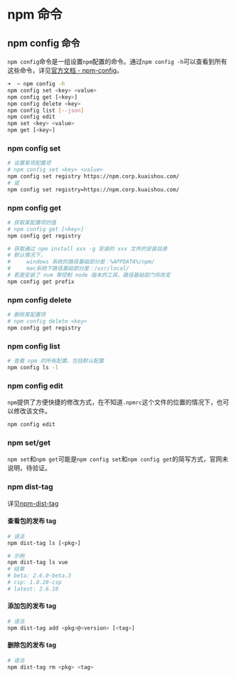 # npm 命令 #

## npm config 命令 ##

`npm config`命令是一组设置`npm`配置的命令。通过`npm config -h`可以查看到所有这些命令，详见[官方文档 - npm-config](https://docs.npmjs.com/cli/config)。

```sh
➜  ~ npm config -h
npm config set <key> <value>
npm config get [<key>]
npm config delete <key>
npm config list [--json]
npm config edit
npm set <key> <value>
npm get [<key>]
```

### npm config set ###

```sh
# 设置某项配置项
# npm config set <key> <value>
npm config set registry https://npm.corp.kuaishou.com/
# 或
npm config set registry=https://npm.corp.kuaishou.com/
```

### npm config get ###

```sh
# 获取某配置项的值
# npm config get [<key>]
npm config get registry
```

```sh
# 获取通过 npm install xxx -g 安装的 xxx 文件的安装目录
# 默认情况下，
#     windows 系统的路径基础部分是：%APPDATA%/npm/
#     mac系统下路径基础部分是：/usr/local/
# 若是安装了 nvm 等控制 node 版本的工具，路径基础部门将改变
npm config get prefix
```

### npm config delete ###

```sh
# 删除某配置项
# npm config delete <key>
npm config get registry
```

### npm config list ###

```sh
# 查看 npm 的所有配置，包括默认配置
npm config ls -l
```

### npm config edit ###

`npm`提供了方便快捷的修改方式，在不知道`.npmrc`这个文件的位置的情况下，也可以修改该文件。

```sh
npm config edit
```

### npm set/get ###

`npm set`和`npm get`可能是`npm config set`和`npm config get`的简写方式，官网未说明，待验证。

### npm dist-tag ###

详见[npm-dist-tag](https://docs.npmjs.com/cli/dist-tag.html)

#### 查看包的发布 tag ####

```sh
# 语法
npm dist-tag ls [<pkg>]

# 示例
npm dist-tag ls vue
# 结果
# beta: 2.6.0-beta.3
# csp: 1.0.28-csp
# latest: 2.6.10
```

#### 添加包的发布 tag ####

```sh
# 语法
npm dist-tag add <pkg>@<version> [<tag>]
```

#### 删除包的发布 tag ####

```sh
# 语法
npm dist-tag rm <pkg> <tag>
```
